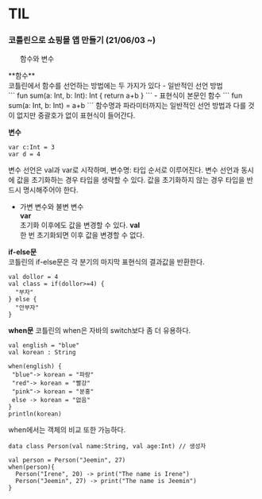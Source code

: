 # TIL

### 코틀린으로 쇼핑몰 앱 만들기 (21/06/03 ~)
<ol> 함수와 변수</ol>
**함수**<br>
코틀린에서 함수를 선언하는 방법에는 두 가지가 있다
- 일반적인 선언 방법<br>
``` 
fun sum(a: Int, b: Int): Int {
return a+b
}
```
- 표현식이 본문인 함수
``` fun sum(a: Int, b: Int) = a+b ```
함수명과 파라미터까지는 일반적인 선언 방법과 다를 것이 없지만 중괄호가 없이 표현식이 들어간다.

**변수**
```
var c:Int = 3
var d = 4
```
변수 선언은 val과 var로 시작하며, 변수명: 타입 순서로 이루어진다. 변수 선언과 동시에 값을 초기화하는 경우 타입을 생략할 수 있다. 값을 초기화하지 않는 경우 타입을 반드시 명시해주어야 한다. 
- 가변 변수와 불변 변수 <br>
**var** <br>초기화 이후에도 값을 변경할 수 있다.
**val** <br>한 번 초기화되면 이후 값을 변경할 수 없다.

**if-else문**
<br>
코틀린의 if-else문은 각 분기의 마지막 표현식의 결과값을 반환한다.
```
val dollor = 4
val class = if(dollor>=4) {
  "부자"
} else {
  "안부자"
}
```
**when문**
코틀린의 when은 자바의 switch보다 좀 더 유용하다.
```
val english = "blue"
val korean : String

when(english) {
 "blue"-> korean = "파랑"
 "red"-> korean = "빨강"
 "pink"-> korean = "분홍"
 else -> korean = "없음"
}
println(korean) 
```
when에서는 객체의 비교 또한 가능하다.
```
data class Person(val name:String, val age:Int) // 생성자

val person = Person("Jeemin", 27)
when(person){
  Person("Irene", 20) -> print("The name is Irene")
  Person("Jeemin", 27) -> print("The name is Jeemin")
}
```

```



